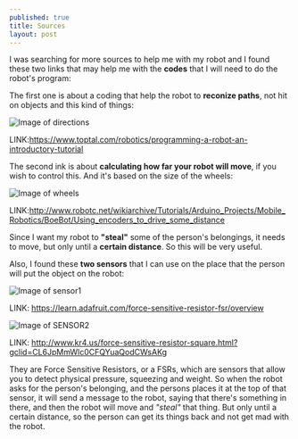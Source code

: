 ```yaml
---
published: true
title: Sources
layout: post
---
```

I was searching for more sources to help me with my robot and I found these two links that may help me with the **codes** that I will need to do the robot's program:

The first one is about a coding that help the robot to **reconize paths**, not hit on objects and this kind of things:

![Image of directions](https://assets.toptal.io/uploads/blog/image/482/toptal-blog-image-1408714218464.png)

LINK:<a href="LINK" to the directional coding: >https://www.toptal.com/robotics/programming-a-robot-an-introductory-tutorial</a>

The second ink is about **calculating how far your robot will move**, if you wish to control this. And it's based on the size of the wheels:

![Image of wheels](http://s3.amazonaws.com/robotc-wiki/wiki-images/thumb/3/3e/BoeBot_Wheel_Circumference.png/800px-BoeBot_Wheel_Circumference.png)

LINK:<a href="LINK" to the wheel coding>http://www.robotc.net/wikiarchive/Tutorials/Arduino_Projects/Mobile_Robotics/BoeBot/Using_encoders_to_drive_some_distance</a>

Since I want my robot to **"steal"** some of the person's belongings, it needs to move, but only until a **certain distance**. So this will be very useful.

Also, I found these **two sensors** that I can use on the place that the person will put the object on the robot:

![Image of sensor1](https://cdn-learn.adafruit.com/assets/assets/000/000/426/original/force___flex_FSR402_MED.jpg?1396762932)

LINK: https://learn.adafruit.com/force-sensitive-resistor-fsr/overview

![Image of SENSOR2](http://d2kmb61w1swc5t.cloudfront.net/images/09376-1.jpg)

LINK: http://www.kr4.us/force-sensitive-resistor-square.html?gclid=CL6JpMmWlc0CFQYuaQodCWsAKg

They are Force Sensitive Resistors, or a FSRs, which are sensors that allow you to detect physical pressure, squeezing and weight. So when the robot asks for the person's belonging, and the persons places it at the top of that sensor, it will send a message to the robot, saying that there's something in there, and then the robot will move and *"steal"* that thing. But only until a certain distance, so the person can get its things back and not get mad with the robot.
